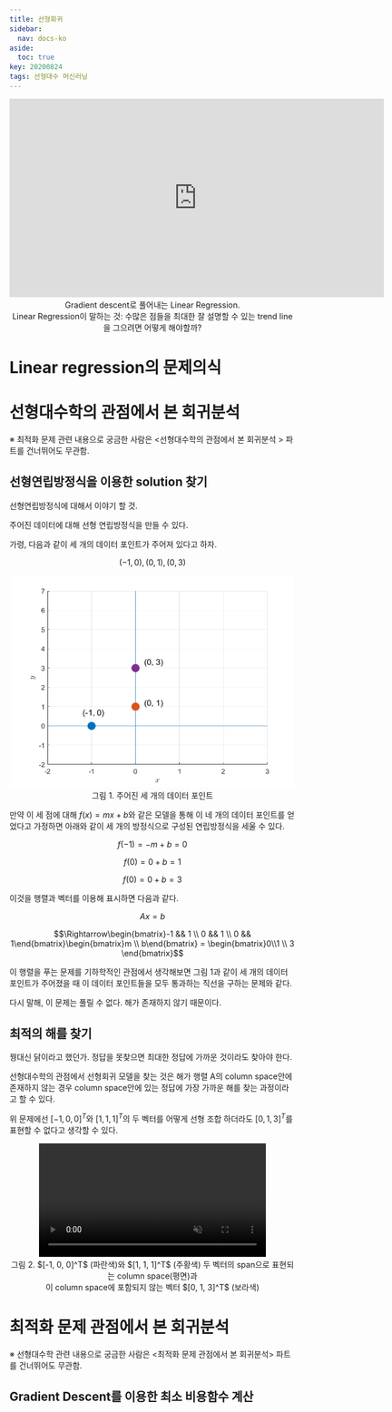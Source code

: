 ```yaml
---
title: 선형회귀
sidebar:
  nav: docs-ko
aside:
  toc: true
key: 20200824
tags: 선형대수 머신러닝
---
```



<center>
  <iframe width = "660" height = "350" frameborder = "0" src="https://angeloyeo.github.io/p5/2020-08-24-linear_regression/"></iframe>
  <br>
  Gradient descent로 풀어내는 Linear Regression.
  <br>
  Linear Regression이 말하는 것: 수많은 점들을 최대한 잘 설명할 수 있는 trend line을 그으려면 어떻게 해야할까?
</center>


# Linear regression의 문제의식

# 선형대수학의 관점에서 본 회귀분석

※ 최적화 문제 관련 내용으로 궁금한 사람은 $\lt$선형대수학의 관점에서 본 회귀분석 $\gt$ 파트를 건너뛰어도 무관함.

## 선형연립방정식을 이용한 solution 찾기

선형연립방정식에 대해서 이야기 할 것.

주어진 데이터에 대해 선형 연립방정식을 만들 수 있다.

가령, 다음과 같이 세 개의 데이터 포인트가 주어져 있다고 하자.

$$(-1, 0), (0, 1), (0, 3)$$

<p align = "center">
  <img width = "500" src = "https://raw.githubusercontent.com/angeloyeo/angeloyeo.github.io/master/pics/2020-08-24-linear_regression/pic1.png">
  <br>
  그림 1. 주어진 세 개의 데이터 포인트
</p>

만약 이 세 점에 대해 $f(x) = mx+b$와 같은 모델을 통해 이 네 개의 데이터 포인트를 얻었다고 가정하면  아래와 같이 세 개의 방정식으로 구성된 연립방정식을 세울 수 있다.

$$f(-1) = -m + b = 0$$

$$f(0) = 0 + b = 1$$

$$f(0) = 0 + b = 3$$

이것을 행렬과 벡터를 이용해 표시하면 다음과 같다.

$$Ax = b$$

$$\Rightarrow\begin{bmatrix}-1 && 1 \\ 0 && 1 \\ 0 && 1\end{bmatrix}\begin{bmatrix}m \\ b\end{bmatrix} = \begin{bmatrix}0\\1 \\ 3 \end{bmatrix}$$

이 행렬을 푸는 문제를 기하학적인 관점에서 생각해보면 그림 1과 같이 세 개의 데이터 포인트가 주어졌을 때 이 데이터 포인트들을 모두 통과하는 직선을 구하는 문제와 같다. 

다시 말해, 이 문제는 풀릴 수 없다. 해가 존재하지 않기 때문이다.

## 최적의 해를 찾기

꿩대신 닭이라고 했던가. 정답을 못찾으면 최대한 정답에 가까운 것이라도 찾아야 한다.

선형대수학의 관점에서 선형회귀 모델을 찾는 것은 해가 행렬 A의 column space안에 존재하지 않는 경우 column space안에 있는 정답에 가장 가까운 해를 찾는 과정이라고 할 수 있다.

위 문제에선 $[-1, 0, 0]^T$와 $[1, 1, 1]^T$의 두 벡터를 어떻게 선형 조합 하더라도 $[0, 1, 3]^T$를 표현할 수 없다고 생각할 수 있다.


<p align = "center">
  <video width = "400" height = "auto" loop autoplay controls muted>
    <source src = "https://raw.githubusercontent.com/angeloyeo/angeloyeo.github.io/master/pics/2020-08-24-linear_regression/pic2.mp4">
  </video>
  <br>
  그림 2. $[-1, 0, 0]^T$ (파란색)와 $[1, 1, 1]^T$ (주황색) 두 벡터의 span으로 표현되는 column space(평면)과<br>이 column space에 포함되지 않는 벡터 $[0, 1, 3]^T$ (보라색)
</p>


# 최적화 문제 관점에서 본 회귀분석

※ 선형대수학 관련 내용으로 궁금한 사람은 $\lt$최적화 문제 관점에서 본 회귀분석$\gt$ 파트를 건너뛰어도 무관함.

## Gradient Descent를 이용한 최소 비용함수 계산
